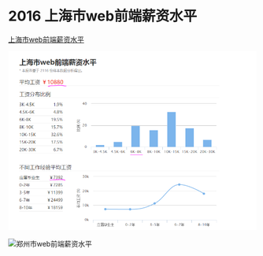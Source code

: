 # 2016 上海市web前端薪资水平

[上海市web前端薪资水平](http://salarycalculator.sinaapp.com/report/%E4%B8%8A%E6%B5%B7/web%E5%89%8D%E7%AB%AF)

![上海市web前端薪资水平](上海市web前端薪资水平.PNG)

![郑州市web前端薪资水平](郑州市web前端薪资水平.PNG)
